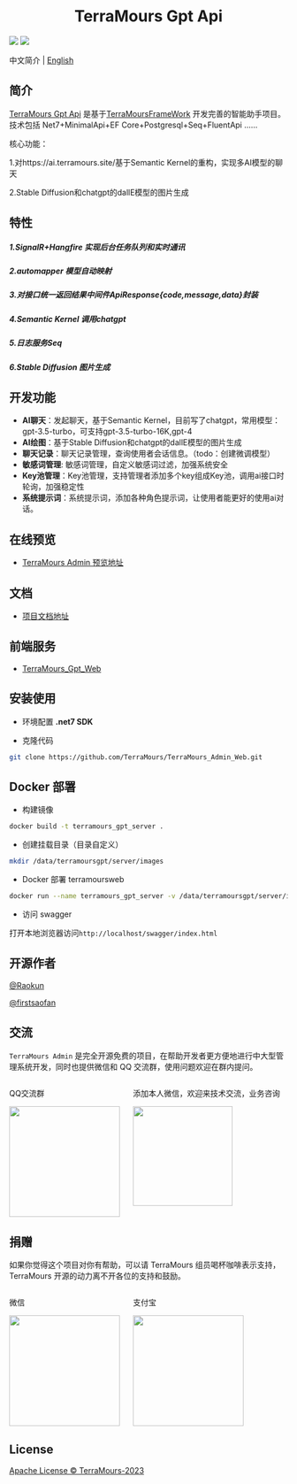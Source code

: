 <div align="center">
	<h1>TerraMours Gpt Api</h1>
</div>

![](https://img.shields.io/github/stars/TerraMours/TerraMours_Gpt_Api) ![](https://img.shields.io/github/forks/TerraMours/TerraMours_Gpt_Api)

中文简介 | [English](README-EN.md)

## 简介

[TerraMours Gpt Api](https://github.com/TerraMours/TerraMours_Gpt_Api) 是基于[TerraMoursFrameWork](https://github.com/TerraMours/TerraMoursFrameWork) 开发完善的智能助手项目。技术包括 Net7+MinimalApi+EF Core+Postgresql+Seq+FluentApi ...... 

核心功能：

1.对https://ai.terramours.site/基于Semantic Kernel的重构，实现多AI模型的聊天

2.Stable Diffusion和chatgpt的dallE模型的图片生成

## 特性

##### 1.SignalR+Hangfire 实现后台任务队列和实时通讯

##### 2.automapper 模型自动映射

##### 3.对接口统一返回结果中间件ApiResponse{code,message,data}封装

##### 4.Semantic Kernel 调用chatgpt

##### 5.日志服务Seq

##### 6.Stable Diffusion 图片生成

## 开发功能
- **AI聊天**：发起聊天，基于Semantic Kernel，目前写了chatgpt，常用模型：gpt-3.5-turbo，可支持gpt-3.5-turbo-16K,gpt-4
- **AI绘图**：基于Stable Diffusion和chatgpt的dallE模型的图片生成
- **聊天记录**：聊天记录管理，查询使用者会话信息。（todo：创建微调模型）
- **敏感词管理**: 敏感词管理，自定义敏感词过滤，加强系统安全
- **Key池管理**：Key池管理，支持管理者添加多个key组成Key池，调用ai接口时轮询，加强稳定性
- **系统提示词**：系统提示词，添加各种角色提示词，让使用者能更好的使用ai对话。


## 在线预览

- [TerraMours Admin 预览地址](https://demo.terramours.site/)

## 文档

- [项目文档地址](https://terramours.site/)



## 前端服务

- [TerraMours_Gpt_Web](https://github.com/TerraMours/TerraMours_Gpt_Web)


## 安装使用

- 环境配置
  **.net7 SDK**

- 克隆代码

```bash
git clone https://github.com/TerraMours/TerraMours_Admin_Web.git
```



## Docker 部署

* 构建镜像

```bash
docker build -t terramours_gpt_server .
```

* 创建挂载目录（目录自定义）

```bash
mkdir /data/terramoursgpt/server/images
```

- Docker 部署 terramoursweb

```bash
docker run --name terramours_gpt_server -v /data/terramoursgpt/server/images:/app/images  -p 3115:80  -d terramours_gpt_server
```

- 访问 swagger

打开本地浏览器访问`http://localhost/swagger/index.html`



## 开源作者

[@Raokun](https://github.com/raokun)

[@firstsaofan](https://github.com/orgs/TerraMours/people/firstsaofan)



## 交流

`TerraMours Admin` 是完全开源免费的项目，在帮助开发者更方便地进行中大型管理系统开发，同时也提供微信和 QQ 交流群，使用问题欢迎在群内提问。

  <div style="display:flex;">
  	<div style="padding-right:24px;">
  		<p>QQ交流群</p>
      <img src="https://www.raokun.top/upload/2023/06/%E4%BA%A4%E6%B5%81%E7%BE%A4.png" style="width:200px" />
  	</div>
		<div>
			<p>添加本人微信，欢迎来技术交流，业务咨询</p>
			<img src="https://www.raokun.top/upload/2023/04/%E5%BE%AE%E4%BF%A1%E5%9B%BE%E7%89%87_20230405192146.jpg" style="width:180px" />
		</div>
  </div>

## 捐赠

如果你觉得这个项目对你有帮助，可以请 TerraMours 组员喝杯咖啡表示支持，TerraMours 开源的动力离不开各位的支持和鼓励。

  <div style="display:flex;">
  	<div style="padding-right:24px;">
  		<p>微信</p>
      <img src="https://www.raokun.top/upload/2023/04/%E5%BE%AE%E4%BF%A1%E6%94%B6%E6%AC%BE.jpg" style="width:200px" />
  	</div>
	<div style="padding-right:24px;">
  		<p>支付宝</p>
      <img src="https://www.raokun.top/upload/2023/04/%E6%94%AF%E4%BB%98%E5%AE%9D%E6%94%B6%E6%AC%BE.jpg" style="width:200px" />
  	</div>
  </div>

## License

[Apache License © TerraMours-2023](./LICENSE)

